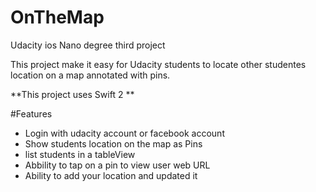 # OnTheMap
Udacity ios Nano degree third project 

This project make it easy for Udacity students to locate other studentes location on a map annotated with pins.

**This project uses Swift 2 **

#Features
* Login with udacity account or facebook account
* Show students location on the map as Pins
* list students in a tableView
* Abbility to tap on a pin to view user web URL
* Ability to add your location and updated it 
